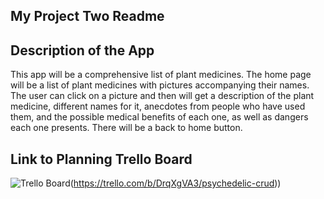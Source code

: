 ## My Project Two Readme

## Description of the App

This app will be a comprehensive list of plant medicines. The home page will be a list of plant medicines with pictures accompanying their names. The user can click on a picture and then will get a description of the plant medicine, different names for it, anecdotes from people who have used them, and the possible medical benefits of each one, as well as dangers each one presents. There will be a back to home button. 

## Link to Planning Trello Board



![Trello Board](https://trello.com/b/DrqXgVA3/psychedelic-crud)(https://trello.com/b/DrqXgVA3/psychedelic-crud))
